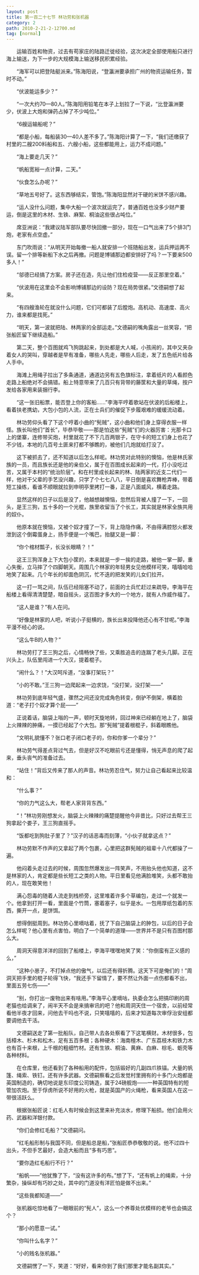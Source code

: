 ```yaml
---
layout: post
title: 第一百二十七节 林功劳和张机器
category: 2
path: 2010-2-21-2-12700.md
tag: [normal]
---
```


　　运输百姓和物资，过去有苟家庄的陆路迁徙经验，这次决定全部使用船只进行海上输送，为下一步的大规模海上输送移民积累经验。

　　“海军可以把登陆艇派来。”陈海阳说，“登瀛洲要承担广州的物资运输任务，暂时不动。”

　　“伏波能运多少？”

　　“一次大约70—80人。”陈海阳用铅笔在本子上划拉了一下说，“比登瀛洲要少，伏波上大炮和弹药占掉了不少吨位。”

　　“6艘运输船呢？”

　　“都是小船，每船装30—40人差不多了。”陈海阳计算了一下，“我们还缴获了村里的二艘200料船和五、六艘小船，这些都能用上，运力不成问题。”

　　“海上要走几天？”

　　“帆船宽裕一点计算，二天。”

　　“伙食怎么办呢？”

　　“草地五号好了。这东西够结实，管饱。”陈海阳显然对干硬的米饼不感兴趣。

　　“运人没什么问题，集中大船一个波次就运完了，普通百姓也没多少财产要运，倒是这里的木材、生铁、麻絮、桐油这些很占吨位。”

　　席亚洲说：“我建议陆军部队要尽快回撤一部分，现在一口气出来了5个排3门炮，老家有点空虚。”

　　东门吹雨说：“从明天开始每撤一船人就安排一个班随船出发，运兵押运两不误。留一个排等新船下水之后再撤。问题是博铺那边都安排好了吗？一下要来500多人！”

　　“邬德已经搞了方案。房子还在造，先让他们住检疫营——反正那里空着。”

　　“伏波用在这里会不会影响博铺那边的设防？现在局势很紧。”文德嗣想了起来。

　　“有四艘渔轮在就没什么问题，它们可都装了后膛炮。高机动、高速度、高火力，谁来都是找死。”

　　“明天，第一波就把陆、林两家的全部运走。”文德嗣的嘴角露出一丝笑容，“把张船匠留下继续造船。”

　　第二天，整个百图就鸡飞狗跳起来，到处都是大人喊，小孩闹的，其中又夹杂着女人的哭叫，穿越者是早有准备，哪些人先走，哪些人后走，发了五色纸片给各人手中。

　　海滩上用绳子拉出了多条通道，通道边另有五色旗标注，拿着纸片的人看颜色走路上船绝对不会搞错。船上特意带来了几百只有背带的藤筐和大量的草绳，按户发给各家用来装捆行李。

　　“这一张旧船票，能否登上你的客船……”李海平哼着歌站在伏波的后船楼上，看着扶老携幼，大包小包的人流，正在士兵们的催促下步履艰难的缓缓流动着。

　　林功劳仰头看了下这个哼着小曲的“髡贼”，这小曲和他们身上穿得衣服一样怪。族长叫他们“首长”，毕恭毕敬——那是怕这些“髡贼”们的火器厉害：光那卡口上的堡寨，连修带买炮，村里就花了不下几百两银子，在守卡的短工们身上也花了不少钱，本地的几百号土匪来打都不够瞧的，被他们几炮就给打没了。

　　这下被抓去了，还不知道以后怎么样呢。林功劳对此特别的懊恼，他是林氏家族的一员，而且族长还是他的亲伯父，属于在百图成长起来的一代，打小没吃过苦，又属于本村的“统治阶层”。和在村里成长起来的林、陆两家的近支二代们一样，他对干父辈的手艺没兴趣，只学了个七七八八，平日倒是喜欢舞枪弄棒，带着短工操练，看谁不顺眼就拉到申明亭里拷打一番，正是八面威风，横着走路。

　　显然这样的日子以后是没了，他越想越懊恼，忽然后背被人撞了一下，一回头，是王三狗，五十多的一个光棍，族里收留当了个长工，其实就是林家全族共用的奴仆。

　　他原本就在懊恼，又被个奴才撞了一下，背上隐隐作痛，不由得满腔怒火都发泄到这个倒霉蛋身上，扬手便是一个嘴巴，抬腿又是一脚：

　　“你个棺材瓢子，长没长眼睛？！”

　　这王三狗浑身上下大包小筐的，本来就是一步一挨的走路，被他一掌一脚，重心失衡，立马摔了个四脚朝天。周围几个林家的年轻男女见他模样可笑，嘻嘻哈哈地笑了起来。几个年长的却面色阴沉，忙不迭的把发笑的儿女们拉开。

　　这一打一骂之间，队伍已经阻塞不动了，前面的士兵忙赶过来疏导。李海平在船楼上看得清清楚楚，暗自摇头，这百图才多大的一个地方，就有人作威作福了。

　　“这人是谁？”有人在问。

　　“好像是林家的人吧，听说小子挺横的，族长出来投降他还心有不甘呢。”李海平漫不经心的说。

　　“这么牛B的人物？”

　　林功劳打了王三狗之后，心情畅快了些，又乘胜追击的连踹了老头几脚。正在兴头上，队伍里闯进一个大汉，提着棍子。

　　“闹什么？！”大汉呵斥道，“没事打架玩？”

　　“小的不敢。”王三狗一边爬起来一边求饶，“没打架，没打架——”

　　林功劳到底年轻气盛，骤然之间还没完成角色转变，倒驴不倒架，横着脸道：“老子打个奴才算个屁——”

　　正说着话，脑袋上嗡的一声，顿时天旋地转，回过神来已经躺在地上了，脑袋上火辣辣的肿痛，一摸已经起了个大包。那“髡贼”提着根棍子，斜着眼瞧他。

　　“文明礼貌懂不？张口老子闭口老子的，你和你爹一个辈分？”

　　林功劳气得差点背过气去，但是好汉不吃眼前亏还是懂得，悄无声息的爬了起来，垂头丧气的准备过去。

　　“站住！”背后又传来了那人的声音。林功劳忍住气，努力让自己看起来比较温和：

　　“什么事？”

　　“你的力气这么大，帮老人家背背东西。”

　　“！”林功劳刚想发火，脑袋上火辣辣的痛楚提醒他今非昔比，只好过去帮王三狗拿起个娄子，王三狗直摇手。

　　“饭都吃到狗肚子里了？”汉子的话恶毒而刻薄，“小伙子就拿这点？”

　　林功劳默不作声的又拿起了两个包裹，心里把这群髡贼的祖辈十八代都操了一遍。

　　他闷着头走过去的时候，周围忽然爆发出一阵笑声，不用抬头他也知道，这不是林家的人，肯定都是些长短工之类的人物。平日里看见他满脸堆笑，头都不敢抬的人，现在敢笑他！

　　满心怨毒的随着人流走到栈桥旁，这里堆着许多个草编包，走过一个就发一个。他拿到打开一看，里面是个竹筒，塞着塞子，似乎是水。一包用厚纸包着的东西，撕开一点，是饼饵。

　　想得倒挺周到。林功劳心里嘀咕着，抚了下自己脑袋上的肿包，以后的日子会怎么样呢？他心里有点害怕，明白了一个简单的道理——世界并不是只有百图村那么大。

　　周洞天得意洋洋的回到了船楼上，李海平嘿嘿地笑了笑：“你倒蛮有正义感的么，”

　　“这种小崽子，不打掉点他的傲气，以后还有得折腾。这天下可是俺们的！”周洞天把手里的棍子轮得飞快，“我还手下留情了，要不然让外面一点伤都看不出，里面五劳七伤——”

　　“别，你打出一废物出来有啥用。”李海平心里嘀咕，执委会怎么把搞印刷的周老猫也给调来了，闹半天不会是来搞审讯的吧？他和周洞天住一个宿舍，以前经常看他半夜才回来，问他去干吗也不说，只笑嘻嘻的，后来才知道每次审俘治安组都要调他去干活。

　　文德嗣送走了第一批船队，自己带人去各处察看了下这笔横财。木材很多，包括樟木、杉木和松木，足有五百多根；各种硬木：海南檀木、广东荔枝木和铁力木也有百十来根，上千根的粗细竹材。还有生铁、桐油、黄麻、白麻、棕毛、蛎壳等各种材料。

　　在仓库里，他还看到了各种船用的配件，包括锻好的几副四爪铁锚。大量的帆篷、绳索、铁钉。还有许多武器。文德嗣察看之后发觉村里拥有的十多门火炮都是英国制造的，确切地说是东印度公司铸造，属于24磅舰炮——一种英国特有的短管加农炮。至于俘虏所说不好用的火枪，就是英国产的火绳枪，看来英国人在这一带很活跃么。

　　根据张船匠说：红毛人有时候会到这里来补充淡水，修理下船损。他们会用火药、武器和洋银付款。

　　“你们会修红毛船？”文德嗣问。

　　“红毛船形制与我国不同，但是船总是船，”张船匠恭恭敬敬的说。他不过四十出头，不但手艺最好，会造大船而且“多有巧思”。

　　“要你造红毛船行不行？”

　　“船帆——”他犹豫了下，“没有这许多的布。”想了下，“还有帆上的绳索，十分繁杂，操纵却有巧妙之处，其中的门道没有洋匠怕是做不出来。”

　　“这些我都知道——”

　　张机器吃惊地看了一眼眼前的“髡人”，这么一个养尊处优模样的老爷也会搞这个？

　　“那小的愿意一试。”

　　“你叫什么名字？”

　　“小的贱名张机器。”

　　文德嗣愣了一下，笑道：“好好，看来你到了我们那里才能名副其实。”

